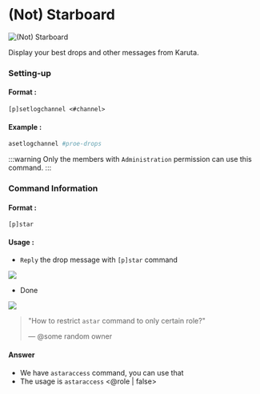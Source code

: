 # (Not) Starboard

![(Not) Starboard](/img/features/starboard.png)

Display your best drops and other messages from Karuta.
### Setting-up

#### Format :
`[p]setlogchannel <#channel>`

#### Example :
```bash
asetlogchannel #proe-drops
```

:::warning
Only the members with `Administration` permission can use this command.
:::


### Command Information

#### Format :
`[p]star`

#### Usage :
- `Reply` the drop message with `[p]star` command

![](/img/features/star2.png)

- Done 

![](/img/features/stardone.png)



> "How to restrict `astar` command to only certain role?"
>
> — <span class="mention">@some random owner</span>

#### Answer
- We have `astaraccess` command, you can use that
- The usage is `astaraccess` <<span class="mention">@role</span> | false>
